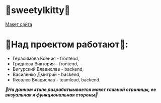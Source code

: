 # 🍰sweetylkitty🍰
[Макет сайта](https://www.figma.com/file/ySidHDDU6YouV1DqjGw9Zc/миу-мау?type=design&node-id=0-1&mode=design&t=bKW6s9yYI8KkyzMP-0)

# 🍰Над проектом работают🍰:
* Герасимова Ксения - frontend,
* Гриднева Виктория - frontend,
* Вигурский Владислав - backend,
* Василенко Дмитрий - backend,
* Яковлев Владислав - teamlead, backend.

___🍰На данном этапе разрабатыывается макет главной страницы, ее визуальная и функциональная стороны🍰___
